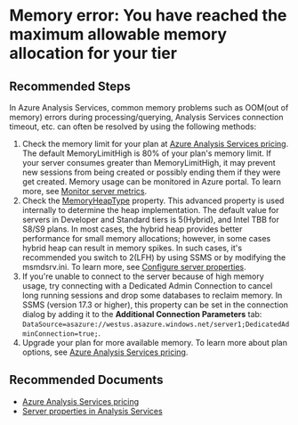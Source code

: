 <properties
    pageTitle="Memory error: You have reached the maximum allowable memory allocation for your tier."
    description="Memory error: You have reached the maximum allowable memory allocation for your tier."
    service="microsoft.analysisservices"
    resource="servers"
    authors="brspie"
    ms.author="binf"
    resourceTags=""
    selfHelpType="resource"
    supportTopicIds=""
    productPesIds=""
    displayOrder="1"
    cloudEnvironments="public, fairfax, usnat, ussec"
    articleId="70b8654d-75ba-4e0d-8782-5b04a877ff4e"
    ownershipId="AzureData_AnalysisServices"
/>

# Memory error: You have reached the maximum allowable memory allocation for your tier

## **Recommended Steps**

In Azure Analysis Services, common memory problems such as OOM(out of memory) errors during processing/querying, Analysis Services connection timeout, etc. can often be resolved by using the following methods:

1. Check the memory limit for your plan at [Azure Analysis Services pricing](https://azure.microsoft.com/pricing/details/analysis-services/). The default MemoryLimitHigh is 80% of your plan's memory limit. If your server consumes greater than MemoryLimitHigh, it may prevent new sessions from being created or possibly ending them if they were get created. Memory usage can be monitored in Azure portal. To learn more, see [Monitor server metrics](https://docs.microsoft.com/azure/analysis-services/analysis-services-monitor).
2. Check the [MemoryHeapType](https://docs.microsoft.com/sql/analysis-services/server-properties/memory-properties) property. This advanced property is used internally to determine the heap implementation. The default value for servers in Developer and Standard tiers is 5(Hybrid), and Intel TBB for S8/S9 plans. In most cases, the hybrid heap provides better performance for small memory allocations; however, in some cases hybrid heap can result in memory spikes. In such cases, it's recommended you switch to 2(LFH) by using SSMS or by modifying the msmdsrv.ini. To learn more, see [Configure server properties](https://docs.microsoft.com/sql/analysis-services/server-properties/server-properties-in-analysis-services).
3. If you're unable to connect to the server because of high memory usage, try connecting with a Dedicated Admin Connection to cancel long running sessions and drop some databases to reclaim memory. In SSMS (version 17.3 or higher), this property can be set in the connection dialog by adding it to the **Additional Connection Parameters** tab: `DataSource=asazure://westus.asazure.windows.net/server1;DedicatedAdminConnection=true;`.
4. Upgrade your plan for more available memory. To learn more about plan options, see [Azure Analysis Services pricing](https://azure.microsoft.com/pricing/details/analysis-services/).

## **Recommended Documents**

* [Azure Analysis Services pricing](https://azure.microsoft.com/pricing/details/analysis-services/)
* [Server properties in Analysis Services](https://docs.microsoft.com/sql/analysis-services/server-properties/server-properties-in-analysis-services)
